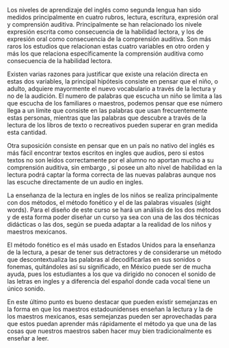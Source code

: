 Los niveles de aprendizaje del inglés como segunda lengua han sido medidos principalmente en cuatro rubros, lectura, escritura, expresión oral y comprensión auditiva. Principalmente se han relacionado los nivele expresión escrita como consecuencia de la habilidad lectora, y los de expresión oral como consecuencia de la comprensión auditiva. Son más raros los estudios que relacionan estas cuatro variables en otro orden y más los que relaciona específicamente la comprensión auditiva como consecuencia de la habilidad lectora.

Existen varias razones para justificar que existe una relación directa en estas dos variables, la principal hipótesis consiste en pensar que el niño, o adulto, adquiere mayormente el nuevo vocabulario a través de la lectura y no de la audición. El numero de palabras que escucha un niño se limita a las que escucha de los familiares o maestros, podemos pensar que ese número llega a un límite que consiste en las palabras que usan frecuentemente estas personas, mientras que las palabras que descubre a través de la lectura de los libros de texto o recreativos pueden superar en gran medida esta cantidad.

Otra suposición consiste en pensar que en un país no nativo del inglés es más fácil encontrar textos escritos en ingles que audios, pero si estos textos no son leídos correctamente por el alumno no aportan mucho a su comprensión auditiva, sin embargo , si posee un alto nivel de habilidad en la lectura podrá captar la forma correcta de las nuevas palabras aunque nos las escuche directamente de un audio en ingles.

La enseñanza de la lectura en ingles de los niños se realiza principalmente con dos métodos, el método fonético y el de las palabras visuales (sight words). Para el diseño de este curso se hará un análisis de los dos métodos y de esta forma poder diseñar un curso ya sea con una de las dos técnicas didácticas o las dos, según se pueda adaptar a la realidad de los niños y maestros mexicanos.

El método fonético es el más usado en Estados Unidos para la enseñanza de la lectura, a pesar de tener sus detractores y de considerarse un método que descontextualiza las palabras al decodificarlas en sus sonidos o fonemas, quitándoles así su significado, en México puede ser de mucha ayuda, pues los estudiantes a los que va dirigido no conocen el sonido de las letras en ingles y a diferencia del español donde cada vocal tiene un único sonido.

En este último punto es bueno destacar que pueden existir semejanzas en la forma en que los maestros estadounidenses enseñan la lectura y la de los maestros mexicanos, esas semejanzas pueden ser aprovechadas para que estos puedan aprender más rápidamente el método ya que una de las cosas que nuestros maestros saben hacer muy bien tradicionalmente es enseñar a leer.
